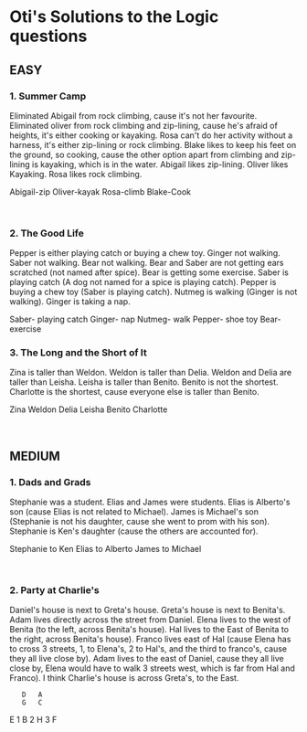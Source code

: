 # Oti's Solutions to the Logic questions

## EASY

### 1. Summer Camp

Eliminated Abigail from rock climbing, cause it's not her favourite.
Eliminated oliver from rock climbing and zip-lining, cause he's afraid of heights, it's either cooking or kayaking.
Rosa can't do her activity without a harness, it's either zip-lining or rock climbing.
Blake likes to keep his feet on the ground, so cooking, cause the other option apart from climbing and zip-lining is kayaking, which is in the water.
Abigail likes zip-lining.
Oliver likes Kayaking.
Rosa likes rock climbing.

Abigail-zip
Oliver-kayak
Rosa-climb
Blake-Cook

<br>

### 2. The Good Life

Pepper is either playing catch or buying a chew toy.
Ginger not walking.
Saber not walking.
Bear not walking.
Bear and Saber are not getting ears scratched (not named after spice).
Bear is getting some exercise.
Saber is playing catch (A dog not named for a spice is playing catch).
Pepper is buying a chew toy (Saber is playing catch).
Nutmeg is walking (Ginger is not walking).
Ginger is taking a nap.

Saber- playing catch
Ginger- nap
Nutmeg- walk
Pepper- shoe toy
Bear- exercise
<br>

### 3. The Long and the Short of It

Zina is taller than Weldon.
Weldon is taller than Delia.
Weldon and Delia are taller than Leisha.
Leisha is taller than Benito.
Benito is not the shortest.
Charlotte is the shortest, cause everyone else is taller than Benito.

Zina
Weldon
Delia
Leisha
Benito
Charlotte

<br> 

## MEDIUM

### 1. Dads and Grads

Stephanie was a student.
Elias and James were students.
Elias is Alberto's son (cause Elias is not related to Michael).
James is Michael's son (Stephanie is not his daughter, cause she went to prom with his son).
Stephanie is Ken's daughter (cause the others are accounted for).

 Stephanie to Ken
 Elias to Alberto
 James to Michael

<br>

### 2. Party at Charlie's

Daniel's house is next to Greta's house.
Greta's house is next to Benita's.
Adam lives directly across the street from Daniel.
Elena lives to the west of Benita (to the left, across Benita's house).
Hal lives to the East of Benita to the right, across Benita's house).
Franco lives east of Hal (cause Elena has to cross 3 streets, 1, to Elena's, 2 to Hal's, and the third to franco's, cause they all live close by).
Adam lives to the east of Daniel, cause they all live close by, Elena would have to walk 3 streets west, which is far from Hal and Franco).
I think Charlie's house is across Greta's, to the East.

       D   A
       G   C
 E  1  B 2 H  3 F
